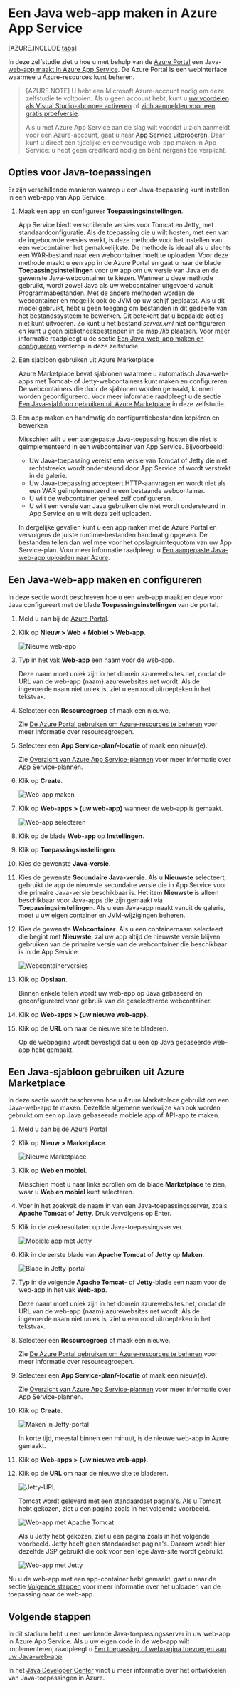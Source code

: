 <properties
    pageTitle="Een Java-web-app maken in Azure App Service | Microsoft Azure"
    description="In deze zelfstudie ziet u hoe u een Java-web-app implementeert in Azure App Service"
    services="app-service\web"
    documentationCenter="java"
    authors="rmcmurray"
    manager="wpickett"
    editor=""/>

<tags
    ms.service="app-service-web"
    ms.workload="web"
    ms.tgt_pltfrm="na"
    ms.devlang="Java"
    ms.topic="get-started-article"
    ms.date="08/11/2016"
    ms.author="robmcm"/>

# Een Java web-app maken in Azure App Service

[AZURE.INCLUDE [tabs](../../includes/app-service-web-get-started-nav-tabs.md)]

In deze zelfstudie ziet u hoe u met behulp van de [Azure Portal] een Java-[web-app maakt in Azure App Service]. De Azure Portal is een webinterface waarmee u Azure-resources kunt beheren.

> [AZURE.NOTE] U hebt een Microsoft Azure-account nodig om deze zelfstudie te voltooien. Als u geen account hebt, kunt u [uw voordelen als Visual Studio-abonnee activeren] of [zich aanmelden voor een gratis proefversie].
>
> Als u met Azure App Service aan de slag wilt voordat u zich aanmeldt voor een Azure-account, gaat u naar [App Service uitproberen]. Daar kunt u direct een tijdelijke en eenvoudige web-app maken in App Service: u hebt geen creditcard nodig en bent nergens toe verplicht.

## Opties voor Java-toepassingen

Er zijn verschillende manieren waarop u een Java-toepassing kunt instellen in een web-app van App Service. 

1. Maak een app en configureer **Toepassingsinstellingen**.

    App Service biedt verschillende versies voor Tomcat en Jetty, met standaardconfiguratie. Als de toepassing die u wilt hosten, met een van de ingebouwde versies werkt, is deze methode voor het instellen van een webcontainer het gemakkelijkste. De methode is ideaal als u slechts een WAR-bestand naar een webcontainer hoeft te uploaden. Voor deze methode maakt u een app in de Azure Portal en gaat u naar de blade **Toepassingsinstellingen** voor uw app om uw versie van Java en de gewenste Java-webcontainer te kiezen. Wanneer u deze methode gebruikt, wordt zowel Java als uw webcontainer uitgevoerd vanuit Programmabestanden. Met de andere methoden worden de webcontainer en mogelijk ook de JVM op uw schijf geplaatst. Als u dit model gebruikt, hebt u geen toegang om bestanden in dit gedeelte van het bestandssysteem te bewerken. Dit betekent dat u bepaalde acties niet kunt uitvoeren. Zo kunt u het bestand *server.xml* niet configureren en kunt u geen bibliotheekbestanden in de map */lib* plaatsen. Voor meer informatie raadpleegt u de sectie [Een Java-web-app maken en configureren](#appsettings) verderop in deze zelfstudie.
    
2. Een sjabloon gebruiken uit Azure Marketplace

    Azure Marketplace bevat sjablonen waarmee u automatisch Java-web-apps met Tomcat- of Jetty-webcontainers kunt maken en configureren. De webcontainers die door de sjablonen worden gemaakt, kunnen worden geconfigureerd. Voor meer informatie raadpleegt u de sectie [Een Java-sjabloon gebruiken uit Azure Marketplace](#marketplace) in deze zelfstudie.
  
3. Een app maken en handmatig de configuratiebestanden kopiëren en bewerken 

    Misschien wilt u een aangepaste Java-toepassing hosten die niet is geïmplementeerd in een webcontainer van App Service. Bijvoorbeeld:
    
    * Uw Java-toepassing vereist een versie van Tomcat of Jetty die niet rechtstreeks wordt ondersteund door App Service of wordt verstrekt in de galerie.
    * Uw Java-toepassing accepteert HTTP-aanvragen en wordt niet als een WAR geïmplementeerd in een bestaande webcontainer.
    * U wilt de webcontainer geheel zelf configureren. 
    * U wilt een versie van Java gebruiken die niet wordt ondersteund in App Service en u wilt deze zelf uploaden.

    In dergelijke gevallen kunt u een app maken met de Azure Portal en vervolgens de juiste runtime-bestanden handmatig opgeven. De bestanden tellen dan wel mee voor het opslagruimtequotom van uw App Service-plan. Voor meer informatie raadpleegt u [Een aangepaste Java-web-app uploaden naar Azure].

## <a name="portal"></a> Een Java-web-app maken en configureren

In deze sectie wordt beschreven hoe u een web-app maakt en deze voor Java configureert met de blade **Toepassingsinstellingen** van de portal.

1. Meld u aan bij de [Azure Portal].

2. Klik op **Nieuw > Web + Mobiel > Web-app**.

    ![Nieuwe web-app][newwebapp]

4. Typ in het vak **Web-app** een naam voor de web-app.

    Deze naam moet uniek zijn in het domein azurewebsites.net, omdat de URL van de web-app {naam}.azurewebsites.net wordt. Als de ingevoerde naam niet uniek is, ziet u een rood uitroepteken in het tekstvak.

5. Selecteer een **Resourcegroep** of maak een nieuwe.

    Zie [De Azure Portal gebruiken om Azure-resources te beheren] voor meer informatie over resourcegroepen.

6. Selecteer een **App Service-plan/-locatie** of maak een nieuw(e).

    Zie [Overzicht van Azure App Service-plannen] voor meer informatie over App Service-plannen.

7. Klik op **Create**.

    ![Web-app maken][newwebapp2]
 
8. Klik op **Web-apps > {uw web-app}** wanneer de web-app is gemaakt.
 
    ![Web-app selecteren][selectwebapp]

9. Klik op de blade **Web-app** op **Instellingen**.

10. Klik op **Toepassingsinstellingen**.

11. Kies de gewenste **Java-versie**. 

12. Kies de gewenste **Secundaire Java-versie**. Als u **Nieuwste** selecteert, gebruikt de app de nieuwste secundaire versie die in App Service voor die primaire Java-versie beschikbaar is. Het item **Nieuwste** is alleen beschikbaar voor Java-apps die zijn gemaakt via **Toepassingsinstellingen**. Als u een Java-app maakt vanuit de galerie, moet u uw eigen container en JVM-wijzigingen beheren. 

12. Kies de gewenste **Webcontainer**. Als u een containernaam selecteert die begint met **Nieuwste**, zal uw app altijd de nieuwste versie blijven gebruiken van de primaire versie van de webcontainer die beschikbaar is in de App Service. 

    ![Webcontainerversies][versions]

13. Klik op **Opslaan**.

    Binnen enkele tellen wordt uw web-app op Java gebaseerd en geconfigureerd voor gebruik van de geselecteerde webcontainer.

14. Klik op **Web-apps > {uw nieuwe web-app}**.

15. Klik op de **URL** om naar de nieuwe site te bladeren.

    Op de webpagina wordt bevestigd dat u een op Java gebaseerde web-app hebt gemaakt.

## <a name="marketplace"></a> Een Java-sjabloon gebruiken uit Azure Marketplace

In deze sectie wordt beschreven hoe u Azure Marketplace gebruikt om een Java-web-app te maken. Dezelfde algemene werkwijze kan ook worden gebruikt om een op Java gebaseerde mobiele app of API-app te maken. 

1. Meld u aan bij de [Azure Portal]

2. Klik op **Nieuw > Marketplace**.

    ![Nieuwe Marketplace][newmarketplace]

3. Klik op **Web en mobiel**.

    Misschien moet u naar links scrollen om de blade **Marketplace** te zien, waar u **Web en mobiel** kunt selecteren.

4. Voer in het zoekvak de naam in van een Java-toepassingsserver, zoals **Apache Tomcat** of **Jetty**. Druk vervolgens op Enter.

5. Klik in de zoekresultaten op de Java-toepassingsserver.

    ![Mobiele app met Jetty][webmobilejetty]

6. Klik in de eerste blade van **Apache Tomcat** of **Jetty** op **Maken**.

    ![Blade in Jetty-portal][jettyblade]

7. Typ in de volgende **Apache Tomcat**- of **Jetty**-blade een naam voor de web-app in het vak **Web-app**.

    Deze naam moet uniek zijn in het domein azurewebsites.net, omdat de URL van de web-app {naam}.azurewebsites.net wordt. Als de ingevoerde naam niet uniek is, ziet u een rood uitroepteken in het tekstvak.

8. Selecteer een **Resourcegroep** of maak een nieuwe.

    Zie [De Azure Portal gebruiken om Azure-resources te beheren] voor meer informatie over resourcegroepen.

9. Selecteer een **App Service-plan/-locatie** of maak een nieuw(e).

    Zie [Overzicht van Azure App Service-plannen] voor meer informatie over App Service-plannen.

10. Klik op **Create**.

    ![Maken in Jetty-portal][jettyportalcreate2]

    In korte tijd, meestal binnen een minuut, is de nieuwe web-app in Azure gemaakt.

11. Klik op **Web-apps > {uw nieuwe web-app}**.

12. Klik op de **URL** om naar de nieuwe site te bladeren.

    ![Jetty-URL][jettyurl]

    Tomcat wordt geleverd met een standaardset pagina's. Als u Tomcat hebt gekozen, ziet u een pagina zoals in het volgende voorbeeld.

    ![Web-app met Apache Tomcat][tomcat]

    Als u Jetty hebt gekozen, ziet u een pagina zoals in het volgende voorbeeld. Jetty heeft geen standaardset pagina's. Daarom wordt hier dezelfde JSP gebruikt die ook voor een lege Java-site wordt gebruikt.

    ![Web-app met Jetty][jetty]

Nu u de web-app met een app-container hebt gemaakt, gaat u naar de sectie [Volgende stappen](#next-steps) voor meer informatie over het uploaden van de toepassing naar de web-app.

## Volgende stappen

In dit stadium hebt u een werkende Java-toepassingsserver in uw web-app in Azure App Service. Als u uw eigen code in de web-app wilt implementeren, raadpleegt u [Een toepassing of webpagina toevoegen aan uw Java-web-app].

In het [Java Developer Center] vindt u meer informatie over het ontwikkelen van Java-toepassingen in Azure.

<!-- URL List -->

[Een toepassing of webpagina toevoegen aan uw Java-web-app]: ./web-sites-java-add-app.md
[Overzicht van Azure App Service-plannen]: ../app-service/azure-web-sites-web-hosting-plans-in-depth-overview.md
[Azure Portal]: https://portal.azure.com/
[uw voordelen als Visual Studio-abonnee activeren]: http://go.microsoft.com/fwlink/?LinkId=623901
[zich aanmelden voor een gratis proefversie]: http://go.microsoft.com/fwlink/?LinkId=623901
[App Service uitproberen]: http://go.microsoft.com/fwlink/?LinkId=523751
[web-app maakt in Azure App Service]: http://go.microsoft.com/fwlink/?LinkId=529714
[Java Developer Center]: /develop/java/
[De Azure Portal gebruiken om Azure-resources te beheren]: ../azure-portal/resource-group-portal.md
[Een aangepaste Java-web-app uploaden naar Azure]: ./web-sites-java-custom-upload.md

<!-- IMG List -->

[newwebapp]: ./media/web-sites-java-get-started/newwebapp.png
[newwebapp2]: ./media/web-sites-java-get-started/newwebapp2.png
[selectwebapp]: ./media/web-sites-java-get-started/selectwebapp.png
[versions]: ./media/web-sites-java-get-started/versions.png
[newmarketplace]: ./media/web-sites-java-get-started/newmarketplace.png
[webmobilejetty]: ./media/web-sites-java-get-started/webmobilejetty.png
[jettyblade]: ./media/web-sites-java-get-started/jettyblade.png
[jettyportalcreate2]: ./media/web-sites-java-get-started/jettyportalcreate2.png
[jettyurl]: ./media/web-sites-java-get-started/jettyurl.png
[tomcat]: ./media/web-sites-java-get-started/tomcat.png
[jetty]: ./media/web-sites-java-get-started/jetty.png



<!--HONumber=ago16_HO4-->


